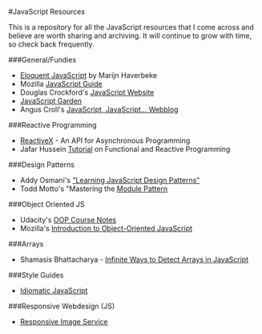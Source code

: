 #JavaScript Resources

This is a repository for all the JavaScript resources that I come across and believe are worth sharing and archiving. It will continue to grow with time, so check back frequently.

###General/Fundies
- [Eloquent JavaScript](http://eloquentjavascript.net/) by Marijn Haverbeke
- Mozilla [JavaScript Guide](https://developer.mozilla.org/en-US/docs/Web/JavaScript/Guide)
- Douglas Crockford's [JavaScript Website](http://javascript.crockford.com/)
- [JavaScript Garden](http://bonsaiden.github.io/JavaScript-Garden/)
- Angus Croll's [JavaScript, JavaScript... Webblog](https://javascriptweblog.wordpress.com/)

###Reactive Programming
- [ReactiveX](http://reactivex.io/) - An API for Asynchronous Programming
- Jafar Hussein [Tutorial](http://reactive-extensions.github.io/learnrx/) on Functional and Reactive Programming

###Design Patterns
- Addy Osmani's ["Learning JavaScript Design Patterns"](http://addyosmani.com/resources/essentialjsdesignpatterns/book/)
- Todd Motto's "Mastering the [Module Pattern](http://toddmotto.com/masterinig-the-module-pattern/)

###Object Oriented JS
- Udacity's [OOP Course Notes](https://docs.google.com/document/d/1F9DY2TtWbI29KSEIot1WXRqqao7OCd7OOC2W3oubSmc/pub) 
- Mozilla's [Introduction to Object-Oriented JavaScript](https://developer.mozilla.org/en-US/docs/Web/JavaScript/Introduction_to_Object-Oriented_JavaScript)

###Arrays
- Shamasis Bhattacharya - [Infinite Ways to Detect Arrays in JavaScript](http://www.shamasis.net/2011/08/infinite-ways-to-detect-array-in-javascript/) 

###Style Guides
- [Idiomatic JavaScript](https://github.com/rwaldron/idiomatic.js)

###Responsive Webdesign (JS)
- [Responsive Image Service](http://www.resrc.it/)
